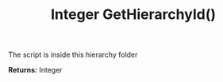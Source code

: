 ﻿---
uid: crmscript_ref_NSCRMScriptEntity_GetHierarchyId
title: Integer GetHierarchyId()
intellisense: NSCRMScriptEntity.GetHierarchyId
keywords: NSCRMScriptEntity, GetHierarchyId
so.topic: reference
---

The script is inside this hierarchy folder

**Returns:** Integer


